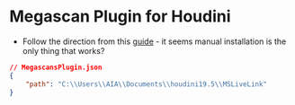 # Megascan Plugin for Houdini
- Follow the direction from this [guide](https://help.quixel.com/hc/en-us/articles/360002427238-User-Guide-Megascans-Plugin-for-SideFX-Houdini) - it seems manual installation is the only thing that works?

```json
// MegascansPlugin.json
{
	"path": "C:\\Users\\AIA\\Documents\\houdini19.5\\MSLiveLink"
}
```